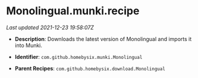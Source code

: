 # Monolingual.munki.recipe

_Last updated 2021-12-23 19:58:07Z_

- **Description**: Downloads the latest version of Monolingual and imports it into Munki.

- **Identifier**: `com.github.homebysix.munki.Monolingual`

- **Parent Recipes**: `com.github.homebysix.download.Monolingual`